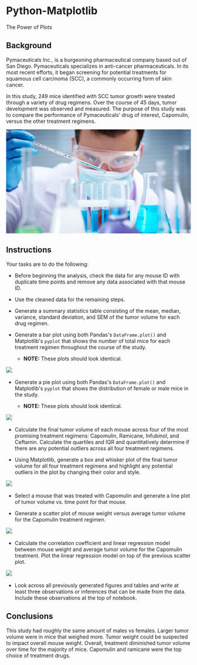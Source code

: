 # Python-Matplotlib
The Power of Plots

## Background

Pymaceuticals Inc., is a burgeoning pharmaceutical company based out of San Diego. Pymaceuticals specializes in anti-cancer pharmaceuticals. In its most recent efforts, it began screening for potential treatments for squamous cell carcinoma (SCC), a commonly occurring form of skin cancer.

In this study, 249 mice identified with SCC tumor growth were treated through a variety of drug regimens. Over the course of 45 days, tumor development was observed and measured. The purpose of this study was to compare the performance of Pymaceuticals' drug of interest, Capomulin, versus the other treatment regimens. 

![Laboratory](Images/Laboratory.jpg)

## Instructions

Your tasks are to do the following:

* Before beginning the analysis, check the data for any mouse ID with duplicate time points and remove any data associated with that mouse ID.

* Use the cleaned data for the remaining steps.

* Generate a summary statistics table consisting of the mean, median, variance, standard deviation, and SEM of the tumor volume for each drug regimen.

* Generate a bar plot using both Pandas's `DataFrame.plot()` and Matplotlib's `pyplot` that shows  the number of total mice for each treatment regimen throughout the course of the study.

  * **NOTE:** These plots should look identical.

![](Mice_per_Treatment.png)

* Generate a pie plot using both Pandas's `DataFrame.plot()` and Matplotlib's `pyplot` that shows the distribution of female or male mice in the study.

  * **NOTE:** These plots should look identical.

![](Male_vs_Female.png)

* Calculate the final tumor volume of each mouse across four of the most promising treatment regimens: Capomulin, Ramicane, Infubinol, and Ceftamin. Calculate the quartiles and IQR and quantitatively determine if there are any potential outliers across all four treatment regimens.

* Using Matplotlib, generate a box and whisker plot of the final tumor volume for all four treatment regimens and highlight any potential outliers in the plot by changing their color and style.

![](Treatment_success.png)

* Select a mouse that was treated with Capomulin and generate a line plot of tumor volume vs. time point for that mouse.

* Generate a scatter plot of mouse weight versus average tumor volume for the Capomulin treatment regimen.

![](Avg_Tumor_Volume_Weight.png)

* Calculate the correlation coefficient and linear regression model between mouse weight and average tumor volume for the Capomulin treatment. Plot the linear regression model on top of the previous scatter plot.

![](Avg_Tumor_Volume_Weight_2.png)

* Look across all previously generated figures and tables and write at least three observations or inferences that can be made from the data. Include these observations at the top of notebook.

## Conclusions
This study had roughly the same amount of males vs females. Larger tumor volume were in mice that weighed more. Tumor weight could be suspected to impact overall mouse weight. Overall, treatment diminished tumor volume over time for the majority of mice. Capomulin and ramicane were the top choice of treatment drugs.

